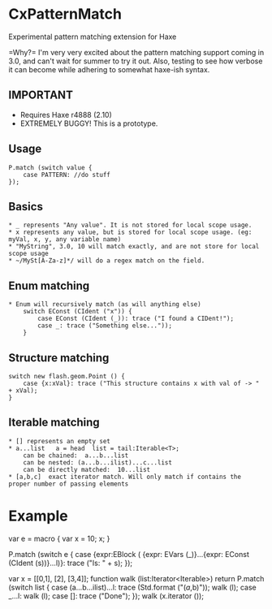 CxPatternMatch
==============

Experimental pattern matching extension for Haxe

=Why?=
    I'm very very excited about the pattern matching support coming in 3.0, and can't wait for summer to try it out.
    Also, testing to see how verbose it can become while adhering to somewhat haxe-ish syntax.


IMPORTANT
---------
* Requires Haxe r4888 (2.10)
* EXTREMELY BUGGY! This is a prototype.



Usage
-----
    P.match (switch value {
        case PATTERN: //do stuff
    });


Basics
------
    * _ represents "Any value". It is not stored for local scope usage.
    * x represents any value, but is stored for local scope usage. (eg: myVal, x, y, any variable name)
    * "MyString", 3.0, 10 will match exactly, and are not store for local scope usage
    * ~/MySt[A-Za-z]*/ will do a regex match on the field. 


Enum matching
-------------
    * Enum will recursively match (as will anything else)
        switch EConst (CIdent ("x")) {
            case EConst (CIdent (_)): trace ("I found a CIDent!");
            case _: trace ("Something else..."));
        }

Structure matching
------------------
    switch new flash.geom.Point () {
        case {x:xVal}: trace ("This structure contains x with val of -> " + xVal);
    }


Iterable matching
-----------------
    * [] represents an empty set
    * a...list   a = head  list = tail:Iterable<T>;
        can be chained:  a...b...list
        can be nested: (a...b...ilist)...c...list
        can be directly matched:  10...list
    * [a,b,c]  exact iterator match. Will only match if contains the proper number of passing elements


Example
=======

var e = macro {
    var x = 10;
    x;
}

P.match (switch e {
    case {expr:EBlock (
        {expr: EVars (_)}...{expr: EConst (CIdent (s))}...l)}:
            trace ("Is: " + s);
});


var x = [[0,1], [2], [3,4]];
function walk (list:Iterator<Iterable<Int>>) return P.match (switch list {
    case (a...b...ilist)...l: trace (Std.format ("($a,$b)")); walk (l);
    case _...l: walk (l);
    case []: trace ("Done");
});
walk (x.iterator ());
